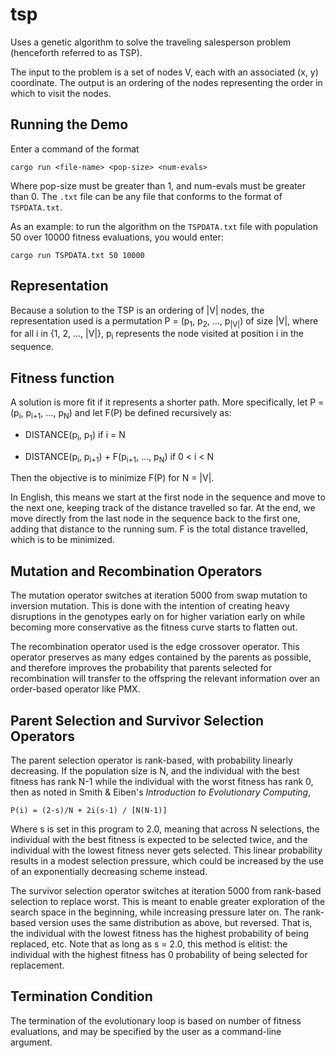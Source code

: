 # tsp

Uses a genetic algorithm to solve the traveling salesperson problem (henceforth
referred to as TSP).

The input to the problem is a set of nodes V, each with an associated (x, y)
coordinate. The output is an ordering of the nodes representing the order in
which to visit the nodes.

## Running the Demo

Enter a command of the format

```
cargo run <file-name> <pop-size> <num-evals>
```

Where pop-size must be greater than 1, and num-evals must be greater than 0.
The `.txt` file can be any file that conforms to the format of `TSPDATA.txt`.

As an example: to run the algorithm on the `TSPDATA.txt` file with population
50 over 10000 fitness evaluations, you would enter:

```
cargo run TSPDATA.txt 50 10000
```

## Representation

Because a solution to the TSP is an ordering of |V| nodes, the representation 
used is a permutation P = (p<sub>1</sub>, p<sub>2</sub>, ..., p<sub>|V|</sub>)
of size |V|, where for all i in {1, 2, ..., |V|}, p<sub>i</sub> represents the
node visited at position i in the sequence.

## Fitness function

A solution is more fit if it represents a shorter path. More specifically, let
P = (p<sub>i</sub>, p<sub>i+1</sub>, ..., p<sub>N</sub>) and let F(P) be
defined recursively as:

- DISTANCE(p<sub>i</sub>, p<sub>1</sub>) if i = N

- DISTANCE(p<sub>i</sub>, p<sub>i+1</sub>) + F(p<sub>i+1</sub>, ..., p<sub>N</sub>) if 0 < i < N

Then the objective is to minimize F(P) for N = |V|.

In English, this means we start at the first node in the sequence and move to 
the next one, keeping track of the distance travelled so far. At the end, we 
move directly from the last node in the sequence back to the first one, adding 
that distance to the running sum. F is the total distance travelled, which
is to be minimized.

## Mutation and Recombination Operators

The mutation operator switches at iteration 5000 from swap mutation to inversion
mutation. This is done with the intention of creating heavy disruptions in the
genotypes early on for higher variation early on while becoming more 
conservative as the fitness curve starts to flatten out.

The recombination operator used is the edge crossover operator. This operator
preserves as many edges contained by the parents as possible, and therefore
improves the probability that parents selected for recombination will transfer
to the offspring the relevant information over an order-based operator like PMX.

## Parent Selection and Survivor Selection Operators

The parent selection operator is rank-based, with probability linearly 
decreasing. If the population size is N, and the individual with the best 
fitness has rank N-1 while the individual with the worst fitness has rank 0, 
then as noted in Smith & Eiben's *Introduction to Evolutionary Computing*,
   
    P(i) = (2-s)/N + 2i(s-1) / [N(N-1)]

Where s is set in this program to 2.0, meaning that across N selections, the
individual with the best fitness is expected to be selected twice, and the
individual with the lowest fitness never gets selected.  This linear
probability results in a modest selection pressure, which could be increased 
by the use of an exponentially decreasing scheme instead.

The survivor selection operator switches at iteration 5000 from rank-based
selection to replace worst. This is meant to enable greater exploration of the
search space in the beginning, while increasing pressure later on.
The rank-based version uses the same distribution as above, but reversed. That 
is, the individual with the lowest fitness has the highest probability of 
being replaced, etc. Note that as long as s = 2.0, this method is elitist: 
the individual with the highest fitness has 0 probability of being
selected for replacement.

## Termination Condition

The termination of the evolutionary loop is based on number of fitness 
evaluations, and may be specified by the user as a command-line argument.
